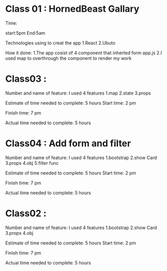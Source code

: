 # Class 01 : HornedBeast Gallary

Time:

start:5pm
End:5am

Technologies using to creat the app
1.React
2.Ubuto

How it done:
1.The app cosist of 4 component that inherted form app.js
2.I used map to overthrough the component to render my work

# Class03 :

Number and name of feature: I used 4 features
1.map
2.state
3.props

Estimate of time needed to complete: 5 hours
Start time: 2 pm

Finish time: 7 pm

Actual time needed to complete: 5 hours

# Class04 : Add form and filter

Number and name of feature: I used 4 features
1.bootstrap
2.show Card
3.props
4.obj
5.filter func

Estimate of time needed to complete: 5 hours
Start time: 2 pm

Finish time: 7 pm

Actual time needed to complete: 5 hours

# Class02 :

Number and name of feature: I used 4 features
1.bootstrap
2.show Card
3.props
4.obj

Estimate of time needed to complete: 5 hours
Start time: 2 pm

Finish time: 7 pm

Actual time needed to complete: 5 hours
